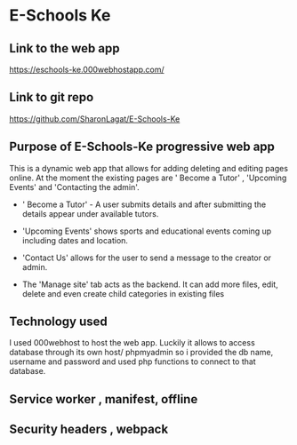 # E-Schools Ke
## Link to the web app 
https://eschools-ke.000webhostapp.com/
## Link to git repo
https://github.com/SharonLagat/E-Schools-Ke
## Purpose of E-Schools-Ke progressive web app
This is a dynamic web app that allows for adding deleting and editing pages online. At the moment the existing pages are ' Become a Tutor' , 'Upcoming Events' and 'Contacting the admin'. 
- ' Become a Tutor' - A user submits details and after submitting the details appear under available tutors.
- 'Upcoming Events' shows sports and educational events coming up including dates and location.
- 'Contact Us' allows for the user to send a message to the creator or admin.

- The 'Manage site' tab acts as the backend. It can add more files, edit, delete and even create child categories in existing files

## Technology used
I used 000webhost to host the web app.
Luckily it allows to access database through its own host/ phpmyadmin so i provided the db name, username and password and used php functions to connect to that database.

## Service worker , manifest, offline

## Security headers , webpack









